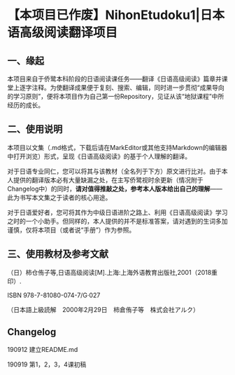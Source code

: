 # 【本项目已作废】NihonEtudoku1|日本语高级阅读翻译项目
## 一、缘起

本项目来自于侨鹭本科阶段的日语阅读课任务——翻译《日语高级阅读》篇章并课堂上逐字注释。为使翻译成果便于复刻、搜索、编辑，同时进一步贯彻“成果导向的学习原则”，便将本项目作为自己第一份Repository，见证从该“地狱课程”中所经历的成长。

## 二、使用说明

本项目以文集（.md格式，下载后请在MarkEditor或其他支持Markdown的编辑器中打开浏览）形式，呈现《日语高级阅读》的基于个人理解的翻译。

对于日语专业同仁，您可以将其与该教材（全名列于下方）原文进行比对。由于本人提供的翻译版本必有大量缺漏之处，在主写侨鹭视时余更新（情况附于Changelog中）的同时，**请对值得推敲之处，参考本人版本给出自己的理解**——此为书写本文集之于读者的核心用途。

对于日语爱好者，您可将其作为中级日语进阶之路上、利用《日语高级阅读》学习之时的一个小助手。但同样的，本人提供的并不是标准答案，请对遇到的生词多加谨慎，仅将本项目（或者说“手册”）作为参照。

## 三、使用教材及参考文献

（日）柿仓侑子等,日语高级阅读[M].上海:上海外语教育出版社,2001（2018重印）.

ISBN 978-7-81080-074-7/G·027

（日本語上級読解　2000年2月29日　柿倉侑子等　株式会社アルク）

## Changelog

190912 建立README.md

190919 第1，2，3，4课初稿
